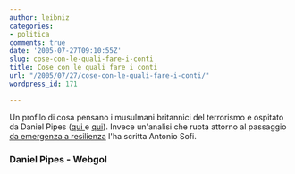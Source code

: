 ```yaml
---
author: leibniz
categories:
- politica
comments: true
date: '2005-07-27T09:10:55Z'
slug: cose-con-le-quali-fare-i-conti
title: Cose con le quali fare i conti
url: "/2005/07/27/cose-con-le-quali-fare-i-conti/"
wordpress_id: 171

---
```

Un profilo di cosa pensano i musulmani britannici del terrorismo e ospitato da Daniel Pipes ([qui ](http://www.danielpipes.org/article/2797)e [qui](http://www.danielpipes.org/blog/483)). Invece un'analisi che ruota attorno al passaggio [da emergenza a resilienza](http://www.webgol.it/archives/000795.html) l'ha scritta Antonio Sofi.  



### Daniel Pipes - Webgol
